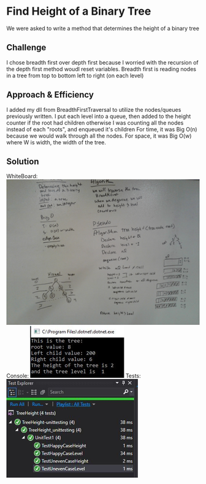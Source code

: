 # Find Height of a Binary Tree
We were asked to write a method that determines the height of a binary tree

## Challenge
I chose breadth first over depth first because I worried with the recursion of the depth first method woudl reset variables.
Breadth first is reading nodes in a tree from top to bottom left to right (on each level) 

## Approach & Efficiency
I added my dll from BreadthFirstTraversal to utilize the nodes/queues previously written.
I put each level into a queue, then added to the height counter if the root had children otherwise I was counting all the nodes instead of each "roots", and enqueued it's children
For time, it was Big O(n) because we would walk through all the nodes.
For space, it was Big O(w) where W is width, the width of the tree.

## Solution
WhiteBoard: 
![SnowDayTreeHeightWhiteBoard](../../../assets/SnowDayCCTreeHeightWB.jpg)
Console: 
![SnowDayTreeHeightConsole](../../../assets/SnowDayCCTreeHeightConsole.JPG)
Tests:
![SnowDayTreeHeightTests](../../../assets/SnowDayCCTreeHeightTests.JPG)